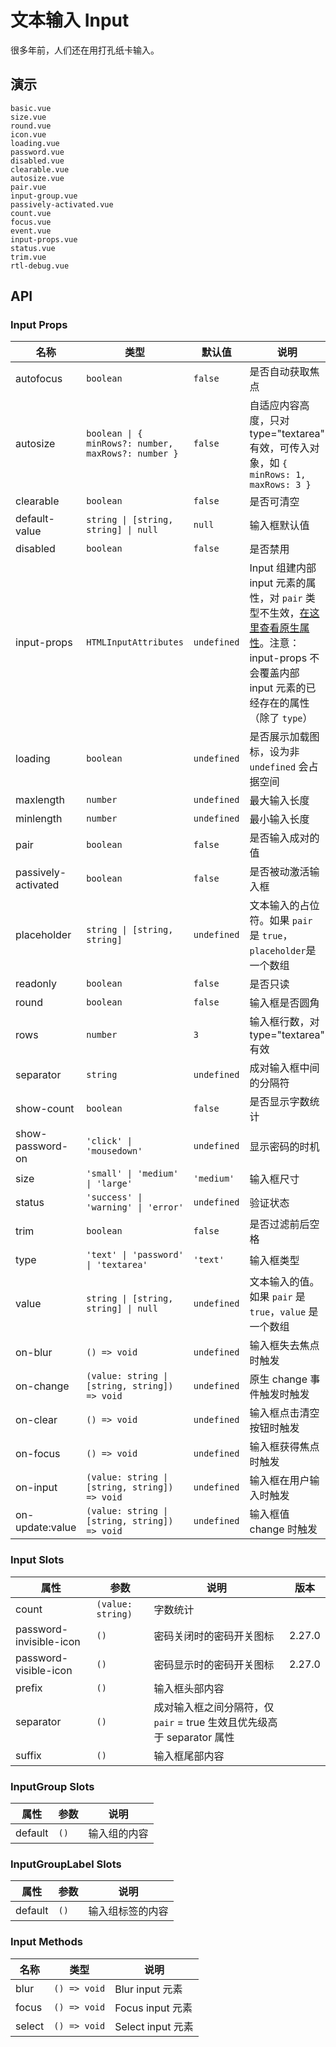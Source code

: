 # 文本输入 Input

很多年前，人们还在用打孔纸卡输入。

## 演示

```demo
basic.vue
size.vue
round.vue
icon.vue
loading.vue
password.vue
disabled.vue
clearable.vue
autosize.vue
pair.vue
input-group.vue
passively-activated.vue
count.vue
focus.vue
event.vue
input-props.vue
status.vue
trim.vue
rtl-debug.vue
```

## API

### Input Props

| 名称 | 类型 | 默认值 | 说明 | 版本 |
| --- | --- | --- | --- | --- |
| autofocus | `boolean` | `false` | 是否自动获取焦点 |  |
| autosize | `boolean \| { minRows?: number, maxRows?: number }` | `false` | 自适应内容高度，只对 type="textarea" 有效，可传入对象，如 `{ minRows: 1, maxRows: 3 }` |  |
| clearable | `boolean` | `false` | 是否可清空 |  |
| default-value | `string \| [string, string] \| null` | `null` | 输入框默认值 |  |
| disabled | `boolean` | `false` | 是否禁用 |  |
| input-props | `HTMLInputAttributes` | `undefined` | Input 组建内部 input 元素的属性，对 `pair` 类型不生效，[在这里查看原生属性](https://developer.mozilla.org/en-US/docs/Web/HTML/Element/input)。注意：input-props 不会覆盖内部 input 元素的已经存在的属性（除了 `type`） |  |
| loading | `boolean` | `undefined` | 是否展示加载图标，设为非 `undefined` 会占据空间 |  |
| maxlength | `number` | `undefined` | 最大输入长度 |  |
| minlength | `number` | `undefined` | 最小输入长度 |  |
| pair | `boolean` | `false` | 是否输入成对的值 |  |
| passively-activated | `boolean` | `false` | 是否被动激活输入框 |  |
| placeholder | `string \| [string, string]` | `undefined` | 文本输入的占位符。如果 `pair` 是 `true`，`placeholder`是一个数组 |  |
| readonly | `boolean` | `false` | 是否只读 |  |
| round | `boolean` | `false` | 输入框是否圆角 |  |
| rows | `number` | `3` | 输入框行数，对 type="textarea" 有效 |  |
| separator | `string` | `undefined` | 成对输入框中间的分隔符 |  |
| show-count | `boolean` | `false` | 是否显示字数统计 |  |
| show-password-on | `'click' \| 'mousedown'` | `undefined` | 显示密码的时机 |  |
| size | `'small' \| 'medium' \| 'large'` | `'medium'` | 输入框尺寸 |  |
| status | `'success' \| 'warning' \| 'error'` | `undefined` | 验证状态 | 2.25.0 |
| trim | `boolean` | `false` | 是否过滤前后空格 | NEXT_VERSION |
| type | `'text' \| 'password' \| 'textarea'` | `'text'` | 输入框类型 |  |
| value | `string \| [string, string] \| null` | `undefined` | 文本输入的值。如果 `pair` 是 `true`，`value` 是一个数组 |  |
| on-blur | `() => void` | `undefined` | 输入框失去焦点时触发 |  |
| on-change | `(value: string \| [string, string]) => void` | `undefined` | 原生 change 事件触发时触发 |  |
| on-clear | `() => void` | `undefined` | 输入框点击清空按钮时触发 |  |
| on-focus | `() => void` | `undefined` | 输入框获得焦点时触发 |  |
| on-input | `(value: string \| [string, string]) => void` | `undefined` | 输入框在用户输入时触发 |  |
| on-update:value | `(value: string \| [string, string]) => void` | `undefined` | 输入框值 change 时触发 |  |

### Input Slots

| 属性 | 参数 | 说明 | 版本 |
| --- | --- | --- | --- |
| count | `(value: string)` | 字数统计 |  |
| password-invisible-icon | `()` | 密码关闭时的密码开关图标 | 2.27.0 |
| password-visible-icon | `()` | 密码显示时的密码开关图标 | 2.27.0 |
| prefix | `()` | 输入框头部内容 |  |
| separator | `()` | 成对输入框之间分隔符，仅 `pair` = true 生效且优先级高于 separator 属性 |  |
| suffix | `()` | 输入框尾部内容 |  |

### InputGroup Slots

| 属性    | 参数 | 说明         |
| ------- | ---- | ------------ |
| default | `()` | 输入组的内容 |

### InputGroupLabel Slots

| 属性    | 参数 | 说明             |
| ------- | ---- | ---------------- |
| default | `()` | 输入组标签的内容 |

### Input Methods

| 名称   | 类型         | 说明              |
| ------ | ------------ | ----------------- |
| blur   | `() => void` | Blur input 元素   |
| focus  | `() => void` | Focus input 元素  |
| select | `() => void` | Select input 元素 |
